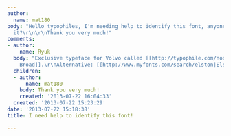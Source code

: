 ```yaml
---
author:
  name: mat180
body: "Hello typophiles, I'm needing help to identify this font, anyone recognise
  it?\r\n\r\nThank you very much!"
comments:
- author:
    name: Ryuk
  body: "Exclusive typeface for Volvo called [[http://typophile.com/node/3875|Volvo
    Broad]].\r\nAlternative: [[http://www.myfonts.com/search/elston|Elston RR]] "
  children:
  - author:
      name: mat180
    body: Thank you very much!
    created: '2013-07-22 16:04:33'
  created: '2013-07-22 15:23:29'
date: '2013-07-22 15:18:38'
title: I need help to identify this font!

---
```

